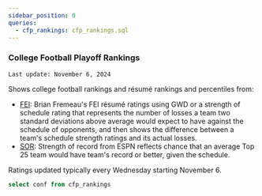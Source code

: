 ```yaml
---
sidebar_position: 0
queries:
  - cfp_rankings: cfp_rankings.sql
---
```


### College Football Playoff Rankings

`Last update: November 6, 2024`

Shows college football rankings and résumé rankings and percentiles from: 
- [FEI](https://www.bcftoys.com/2024-cfp/): Brian Fremeau's FEI résumé ratings using GWD or a strength of schedule rating that represents the number of losses a team two standard deviations above average would expect to have against the schedule of opponents, and then shows the difference between a team's schedule strength ratings and its actual losses.
- [SOR](https://www.espn.com/college-football/fpi/_/view/resume): Strength of record from ESPN reflects chance that an average Top 25 team would have team's record or better, given the schedule.

Ratings updated typically every Wednesday starting November 6. 

```sql confs
select conf from cfp_rankings
```

<Dropdown data={confs} name=conf value=conf defaultValue="%">
  <DropdownOption value="%" valueLabel="All conferences"/>
</Dropdown>


<DataTable data={cfp_rankings} rows=all rowNumbers=true>
  <Column id=team_name title="Team"/>
  <Column id=cfp_rank title="CFP Rank"/>
  <Column id=sor title="Rank" colGroup="SOR"/>
  <Column id=fei_resume_rank title="Rank" colGroup="FEI"/>
</DataTable>
